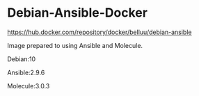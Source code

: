 # Debian-Ansible-Docker

https://hub.docker.com/repository/docker/belluu/debian-ansible

Image prepared to using Ansible and Molecule.

Debian:10

Ansible:2.9.6

Molecule:3.0.3
